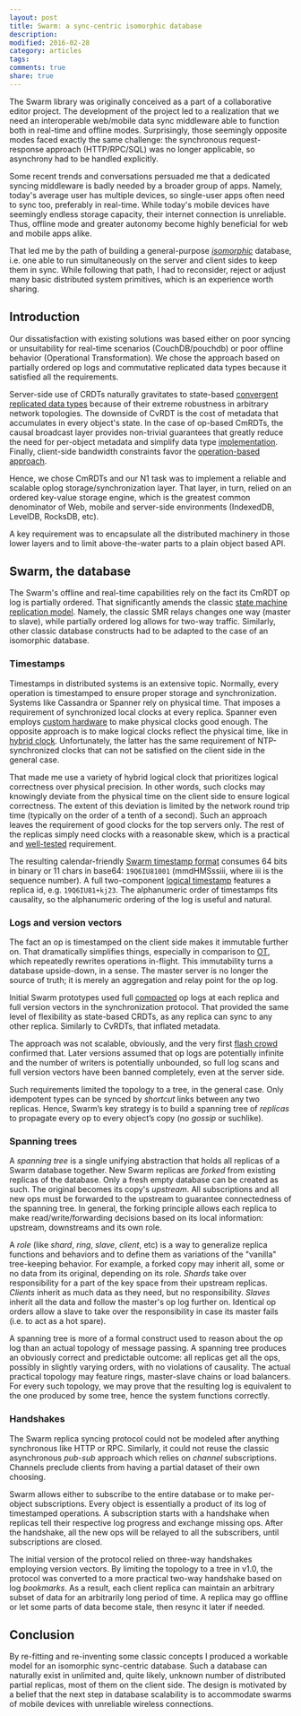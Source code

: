 ```yaml
---
layout: post
title: Swarm: a sync-centric isomorphic database
description:
modified: 2016-02-28
category: articles
tags:
comments: true
share: true
---
```



The Swarm library was originally conceived as a part of a collaborative editor project. The development of the project led to a realization that we need an interoperable web/mobile data sync middleware able to function both in real-time and offline modes.
Surprisingly, those seemingly opposite modes faced exactly the same challenge: the synchronous request-response approach (HTTP/RPC/SQL) was no longer applicable, so asynchrony had to be handled explicitly.

Some recent trends and conversations persuaded me that a dedicated syncing middleware is badly needed by a broader group of apps. Namely, today's average user has multiple devices, so single-user apps often need to sync too, preferably in real-time. While today's mobile devices have seemingly endless storage capacity, their internet connection is unreliable. Thus, offline mode and greater autonomy become highly beneficial for web and mobile apps alike.

That led me by the path of building a general-purpose [*isomorphic*][iso] database, i.e. one able to run simultaneously on the server and client sides to keep them in sync. While following that path, I had to reconsider, reject or adjust many basic distributed system primitives, which is an experience worth sharing.

## Introduction

Our dissatisfaction with existing solutions was based either on poor syncing or unsuitability for real-time scenarios (CouchDB/pouchdb) or poor offline behavior (Operational Transformation). We chose the approach based on partially ordered op logs and commutative replicated data types because it satisfied all the requirements.

Server-side use of CRDTs naturally gravitates to state-based [convergent replicated data types][riak] because of their extreme robustness in arbitrary network topologies. The downside of CvRDT is the cost of metadata that accumulates in every object's state. In the case of op-based CmRDTs, the causal broadcast layer provides non-trivial guarantees that greatly reduce the need for per-object metadata and simplify data type [implementation][counters]. Finally, client-side bandwidth constraints favor the [operation-based approach][googledocs].

Hence, we chose CmRDTs and our N1 task was to implement a reliable and scalable oplog storage/synchronization layer. That layer, in turn, relied on an ordered key-value storage engine, which is the greatest common denominator of Web, mobile and server-side environments (IndexedDB, LevelDB, RocksDB, etc).

A key requirement was to encapsulate all the distributed machinery in those lower layers and to limit above-the-water parts to a plain object based API.

## Swarm, the database

The Swarm's offline and real-time capabilities rely on the fact its CmRDT op log is partially ordered. That significantly amends the classic [state machine replication model][smr]. Namely, the classic SMR relays changes one way (master to slave), while partially ordered log allows for two-way traffic.
Similarly, other classic database constructs had to be adapted to the case of an isomorphic database.

### Timestamps

Timestamps in distributed systems is an extensive topic. Normally, every operation is timestamped to ensure proper storage and synchronization. Systems like Cassandra or Spanner rely on physical time. That imposes a requirement of synchronized local clocks at every replica. Spanner even employs [custom hardware][spanner] to make physical clocks good enough.
The opposite approach is to make logical clocks reflect the physical time, like in [hybrid clock][buffalo]. Unfortunately, the latter has the same requirement of NTP-synchronized clocks that can not be satisfied on the client side in the general case.

That made me use a variety of hybrid logical clock that prioritizes logical correctness over physical precision. In other words, such clocks may knowingly deviate from the physical time on the client side to ensure logical correctness. The extent of this deviation is limited by the network round trip time (typically on the order of a tenth of a second). Such an approach leaves the requirement of good clocks for the top servers only. The rest of the replicas simply need clocks with a reasonable skew, which is a practical and [well-tested][ledbat] requirement.

The resulting calendar-friendly [Swarm timestamp format][swarm-adaptable] consumes 64 bits in binary or 11 chars in base64: `19Q6IU81001` (mmdHMSssiii, where iii is the sequence number).
A full two-component [logical timestamp][lamp] features a replica id, e.g. `19Q6IU81+kj23`. The alphanumeric order of timestamps fits causality, so the alphanumeric ordering of the log is useful and natural.

### Logs and version vectors

The fact an op is timestamped on the client side makes it immutable further on. That dramatically simplifies things, especially in comparison to [OT][googledocs], which repeatedly rewrites operations in-flight. This immutability turns a database upside-down, in a sense. The master server is no longer the source of truth; it is merely an aggregation and relay point for the op log.

Initial Swarm prototypes used full [compacted][compact] op logs at each replica and full version vectors in the synchronization protocol. That provided the same level of flexibility as state-based CRDTs, as any replica can sync to any other replica. Similarly to CvRDTs, that inflated metadata.

The approach was not scalable, obviously, and the very first [flash crowd][HN] confirmed that. Later versions assumed that op logs are potentially infinite and the number of writers is potentially unbounded, so full log scans and full version vectors have been banned completely, even at the server side.

Such requirements limited the topology to a tree, in the general case. Only idempotent types can be synced by *shortcut* links between any two replicas.
Hence, Swarm’s key strategy is to build a spanning tree of *replicas* to propagate every op to every object’s copy (no *gossip* or suchlike).

### Spanning trees

A *spanning tree* is a single unifying abstraction that holds all replicas of a Swarm database together. New Swarm replicas are *forked* from existing replicas of the database. Only a fresh empty database can be created as such. The original becomes its copy's *upstream*. All subscriptions and all new ops must be forwarded to the upstream to guarantee connectedness of the spanning tree. In general, the forking principle allows each replica to make read/write/forwarding decisions based on its local information: upstream, downstreams and its own role.

A *role* (like *shard*, *ring*, *slave*, *client*, etc) is a way to generalize replica functions and behaviors and to define them as variations of the "vanilla" tree-keeping behavior. For example, a forked copy may inherit all, some or no data from its original, depending on its role. *Shards* take over responsibility for a part of the key space from their upstream replicas. *Clients* inherit as much data as they need, but no responsibility. *Slaves* inherit all the data and follow the master's op log further on. Identical op orders allow a slave to take over the responsibility in case its master fails (i.e. to act as a hot spare).

A spanning tree is more of a formal construct used to reason about the op log than an actual topology of message passing. A spanning tree produces an obviously correct and predictable outcome: all replicas get all the ops, possibly in slightly varying orders, with no violations of causality. The actual practical topology may feature rings, master-slave chains or load balancers. For every such topology, we may prove that the resulting log is equivalent to the one produced by some tree, hence the system functions correctly.

### Handshakes

The Swarm replica syncing protocol could not be modeled after anything synchronous like HTTP or RPC. Similarly, it could not reuse the classic asynchronous *pub-sub* approach which relies on *channel* subscriptions. Channels preclude clients from having a partial dataset of their own choosing.

Swarm allows either to subscribe to the entire database or to make per-object subscriptions. Every object is essentially a product of its log of timestamped operations. A subscription starts with a handshake when replicas tell their respective log progress and exchange missing ops. After the handshake, all the new ops will be relayed to all the subscribers, until subscriptions are closed.

The initial version of the protocol relied on three-way handshakes employing version vectors. By limiting the topology to a tree in v1.0, the protocol was converted to a more practical two-way handshake based on log *bookmarks*. As a result, each client replica can maintain an arbitrary subset of data for an arbitrarily long period of time. A replica may go offline or let some parts of data become stale, then resync it later if needed.


## Conclusion

By re-fitting and re-inventing some classic concepts I produced a workable model for an isomorphic sync-centric database. Such a database can naturally exist in unlimited and, quite likely, unknown number of distributed partial replicas, most of them on the client side. The design is motivated by a belief that the next step in database scalability is to accommodate swarms of mobile devices with unreliable wireless connections.

[googledocs]: http://googledrive.blogspot.ru/2010/09/whats-different-about-new-google-docs.html
[smr]: http://research.microsoft.com/en-us/um/people/lamport/pubs/implementation.pdf
[spanner]: http://static.googleusercontent.com/media/research.google.com/en//archive/spanner-osdi2012.pdf
[buffalo]: http://www.cse.buffalo.edu/tech-reports/2014-04.pdf
[swarm-adaptable]: AdaptableClock.js
[HN]: https://news.ycombinator.com/item?id=8453036
[compact]: https://cwiki.apache.org/confluence/display/KAFKA/Log+Compaction
[counters]: http://hal.upmc.fr/inria-00555588/document "Section 3.1.1, op-based counter"
[iso]: http://isomorphic.net/ "'isomorphic' in the sense of 'isomorphic js app'"
[riak]: http://docs.basho.com/riak/latest/dev/using/data-types/
[lamp]: https://en.wikipedia.org/wiki/Lamport_timestamps
[ledbat]: https://en.wikipedia.org/wiki/LEDBAT
